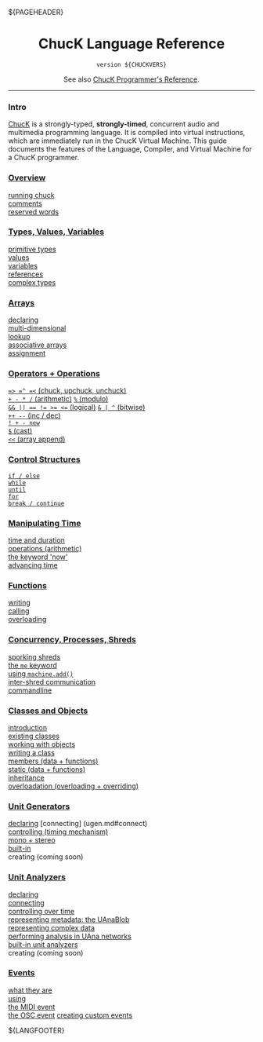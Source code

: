 ${PAGEHEADER}

<center>

# ChucK Language Reference

`version ${CHUCKVERS}`

<!--
<img src="/images/on-the-fly_50dpi.jpg" style="width:90%;max-width:600px">
-->

See also [ChucK Programmer's Reference](../program/index.md).

</center>

-----

### Intro

[ChucK](http://chuck.cs.princeton.edu) is a strongly-typed,
**strongly-timed**, concurrent audio and multimedia programming language.
It is compiled into virtual instructions, which are immediately run in the
ChucK Virtual Machine.  This guide documents the features of the Language,
Compiler, and Virtual Machine for a ChucK programmer.

<!-- spaces after each line imply <br/> -->
<!-- markdown auto-generates anchors for h elemnets and 
-- in the process 'flattens' out bad characters.
-- Operator titles have lots of offenders, so we
-- manually introduce anchors with easier names.
-- Anchors should take the form: <a id="myname"></a>.
-->

### [Overview](overview.md)

[running chuck](overview.md#runningchuck)  
[comments](overview.md#comments")  
[reserved words](overview.md#reservedwords)  

### [Types, Values, Variables](type.md)

[primitive types](type.md#primitivetypes)  
[values](type.md#valuesliterals")  
[variables](type.md#variables)  
[references](type.md#referencetypes)  
[complex types](type.md#complextypes)  

### [Arrays](arrays.md)

[declaring](array.md#declaration)  
[multi-dimensional](array.md#multidimensionalarrays)  
[lookup](array.md#lookup)  
[associative arrays](array.md#associativearrays)  
[assignment](array.md#arrayassignment)  

### [Operators + Operations](oper.md)

[`=> =^ =<` (chuck, upchuck, unchuck)](oper.md#chuckops)  
[`+ - * /` (arithmetic)](oper.md#arithmetic)
[`%` (modulo)](oper.md#modulo)  
[`&& || == != >= <=` (logical)](oper.md#logical)
[`& | ^` (bitwise)](oper.md#bitwise)  
[`++ --` (inc / dec)](oper.md#incdec)  
[`! + - new`](oper.md#unary)  
[`$` (cast)](oper.md#cast)  
[`<<` (array append)](array.md#arrayops)  

### [Control Structures](ctrl.md)

[`if / else`](ctrl.md#if)  
[`while`](ctrl.md#while)  
[`until`](ctrl.md#until)  
[`for`](ctrl.md#for)  
[`break / continue`](ctrl.md#break")  

### [Manipulating Time](time.md)

[time and duration](time.md#type)  
[operations (arithmetic)](time.md#oper)  
[the keyword 'now'](time.md#now)  
[advancing time](time.md#advance)  

### [Functions](func.md)

[writing](func.md#write)  
[calling](func.md#calling)  
[overloading](func.md#overloading)  
  
### [Concurrency, Processes, Shreds](spork.md)

[sporking shreds](spork.md#spork)  
[the `me` keyword](spork.md#me)  
[using `machine.add()`](spork.md#add)  
[inter-shred communication](spork.md#com)  
[commandline](spork.md#arguments)  

### [Classes and Objects](class.md)

[introduction](class.md#intro)  
[existing classes](class.md#base)  
[working with objects](class.md#new)  
[writing a class](class.md#create)  
[members (data + functions)](class.md#member)  
[static (data + functions)](class.md#static)  
[inheritance](class.md#extend)  
[overloadation (overloading + overriding)](class.md#overloadation)  

### [Unit Generators](ugen.md)

[declaring](ugen.md#decl)
[connecting] (ugen.md#connect)  
[controlling (timing mechanism)](ugen.md#ctrl)  
[mono + stereo](ugen.md#chan)  
[built-in](ugen.md#builtin)  
creating (coming soon)

### [Unit Analyzers](uana.md)

[declaring](uana.md#declaring)  
[connecting](uana.md#connecting)  
[controlling over time](uana.md#controlling)  
[representing metadata: the UAnaBlob](uana.md#representing_metadata)  
[representing complex data](uana.md#representing_complex)  
[performing analysis in UAna networks](uana.md#performing)  
[built-in unit analyzers](uana.md#builtin)  
creating (coming soon)
<!--[using events](uana.md#using_events)  -->

### [Events](event.md)

[what they are](event.md#intro)  
[using](event.md#use)  
[the MIDI event](event.md#midi)  
[the OSC event](event.md#osc)
[creating custom events](event.md#extend)  

${LANGFOOTER}

